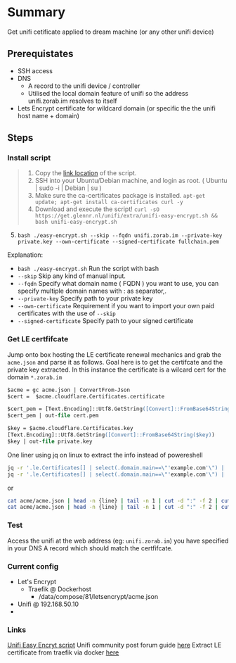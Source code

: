 # Summary

Get unifi cetificate applied to dream machine (or any other unifi device)

## Prerequistates

- SSH access
- DNS
  - A record to the unifi device / controller
  - Utilised the local domain feature of unifi so the address unifi.zorab.im resolves to itself
- Lets Encrypt certificate for wildcard domain (or specific the the unifi host name + domain)

## Steps 

### Install script

> 1. Copy the [link location][def] of the script.
> 2. SSH into your Ubuntu/Debian machine, and login as root. ( Ubuntu | sudo -i | Debian | su )
> 3. Make sure the ca-certificates package is installed.
`apt-get update; apt-get install ca-certificates curl -y`
> 4. Download and execute the script!
`curl -sO https://get.glennr.nl/unifi/extra/unifi-easy-encrypt.sh && bash unifi-easy-encrypt.sh`
5. `bash ./easy-encrypt.sh --skip --fqdn unifi.zorab.im --private-key private.key --own-certificate --signed-certificate fullchain.pem`

Explanation:
- `bash ./easy-encrypt.sh` Run the script with bash
- `--skip` Skip any kind of manual input.
- `--fqdn` Specify what domain name ( FQDN ) you want to use, you can specify multiple domain names with : as separator,.
- `--private-key` Specify path to your private key
- `--own-certificate` Requirement if you want to import your own paid certificates with the use of `--skip`
- `--signed-certificate` Specify path to your signed certificate 

### Get LE certfifcate

Jump onto box hosting the LE certificate renewal mechanics and grab the `acme.json` and parse it as follows.
Goal here is to get the certifcate and the private key extracted. In this instance the certificate is a wilcard cert for the domain `*.zorab.im`

```ps
$acme = gc acme.json | ConvertFrom-Json
$cert =  $acme.cloudflare.Certificates.certificate

$cert_pem = [Text.Encoding]::Utf8.GetString([Convert]::FromBase64String($cert))
$cert_pem | out-file cert.pem

$key = $acme.cloudflare.Certificates.key
[Text.Encoding]::Utf8.GetString([Convert]::FromBase64String($key))
$key | out-file private.key
```

One liner using jq on linux to extract the info instead of powereshell 

```bash
jq -r '.le.Certificates[] | select(.domain.main==\"'example.com'\") | .certificate' /data/acme.json | base64 -d > /out/tls_cert.pem;
jq -r '.le.Certificates[] | select(.domain.main==\"'example.com'\") | .key' /data/acme.json | base64 -d > /out/tls_key.pem;
```

or

```bash
cat acme/acme.json | head -n {line} | tail -n 1 | cut -d ":" -f 2 | cut -d "\"" -f 2 | base64 --decode > certs/private.pem
cat acme/acme.json | head -n {line} | tail -n 1 | cut -d ":" -f 2 | cut -d "\"" -f 2 | base64 --decode > certs/certificate.pem
```

### Test

Access the unifi at the web address (eg: `unifi.zorab.im`) you have specified in your DNS A record which should match the certfifcate.

### Current config

- Let's Encrypt 
  - Traefik @ Dockerhost
    - /data/compose/81/letsencrypt/acme.json
- Unifi @ 192.168.50.10
- 

### Links

[Unifi Easy Encryt script][def]
Unifi community post forum guide [here][def2]
Extract LE certificate from traefik via docker [here][def3]

[def]: https://get.glennr.nl/unifi/extra/unifi-easy-encrypt.sh
[def2]: https://community.ui.com/questions/UniFi-Installation-Scripts-or-UniFi-Easy-Update-Script-or-UniFi-Lets-Encrypt-or-UniFi-Easy-Encrypt-/ccbc7530-dd61-40a7-82ec-22b17f027776
[def3]: https://www.zdyn.net/docker/2022/02/04/acme-certificate.html